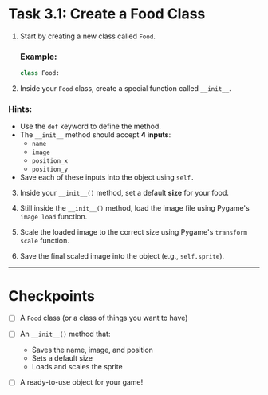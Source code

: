 # Task 3.1: Create a Food Class

1. Start by creating a new class called `Food`.
    ### Example:

    ```python
    class Food:
    ```

2. Inside your `Food` class, create a special function called `__init__`.
  ### Hints:
  - Use the `def` keyword to define the method.
  - The `__init__` method should accept **4 inputs**:
    - `name`
    - `image`
    - `position_x`
    - `position_y`
  - Save each of these inputs into the object using `self.`

3. Inside your `__init__()` method, set a default **size** for your food.

4. Still inside the `__init__()` method, load the image file using Pygame's `image load` function.
5. Scale the loaded image to the correct size using Pygame's `transform scale` function.
6. Save the final scaled image into the object (e.g., `self.sprite`).

---
# Checkpoints

- [ ] A `Food` class (or a class of things you want to have)

- [ ] An `__init__()` method that:
    - Saves the name, image, and position
    - Sets a default size
    - Loads and scales the sprite

- [ ] A ready-to-use object for your game!